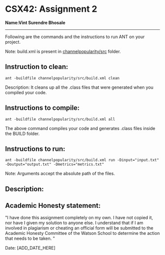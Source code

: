 # CSX42: Assignment 2
**Name:Vint Surendre Bhosale** 

-----------------------------------------------------------------------

Following are the commands and the instructions to run ANT on your project.


Note: build.xml is present in [channelpopularity/src](./channelpopularity/src/) folder.

## Instruction to clean:

```commandline
ant -buildfile channelpopularity/src/build.xml clean
```

Description: It cleans up all the .class files that were generated when you
compiled your code.

## Instructions to compile:

```commandline
ant -buildfile channelpopularity/src/build.xml all
```
The above command compiles your code and generates .class files inside the BUILD folder.

## Instructions to run:

```commandline
ant -buildfile channelpopularity/src/build.xml run -Dinput="input.txt" -Doutput="output.txt" -Dmetrics="metrics.txt"
```
Note: Arguments accept the absolute path of the files.


## Description:


## Academic Honesty statement:

"I have done this assignment completely on my own. I have not copied
it, nor have I given my solution to anyone else. I understand that if
I am involved in plagiarism or cheating an official form will be
submitted to the Academic Honesty Committee of the Watson School to
determine the action that needs to be taken. "

Date: [ADD_DATE_HERE]


